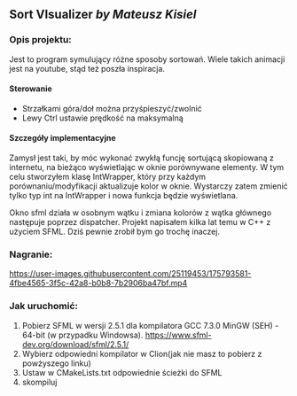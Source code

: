 ## Sort VIsualizer _by Mateusz Kisiel_

### Opis projektu:
Jest to program symulujący różne sposoby sortowań. Wiele takich animacji jest na youtube, stąd też poszła inspiracja. 

#### Sterowanie
* Strzałkami góra/doł można przyśpieszyć/zwolnić
* Lewy Ctrl ustawie prędkość na maksymalną

#### Szczegóły implementacyjne
Zamysł jest taki, by móc wykonać zwykłą funcję sortującą skopiowaną z internetu, na bieżąco wyświetlając w oknie porównywane elementy. 
W tym celu stworzyłem klasę IntWrapper, który przy każdym porównaniu/modyfikacji aktualizuje kolor w oknie. Wystarczy zatem zmienić tylko typ int na IntWrapper i nowa funkcja będzie wyświetlana.

Okno sfml działa w osobnym wątku i zmiana kolorów z wątka głównego następuje poprzez dispatcher. Projekt napisałem kilka lat temu w C++ z użyciem SFML. Dziś pewnie zrobił bym go trochę inaczej.

### Nagranie:

https://user-images.githubusercontent.com/25119453/175793581-4fbe4565-3f5c-42a8-b0b8-7b2906ba47bf.mp4


### Jak uruchomić:
1) Pobierz SFML w wersji 2.5.1 dla kompilatora GCC 7.3.0 MinGW (SEH) - 64-bit (w przypadku Windowsa). https://www.sfml-dev.org/download/sfml/2.5.1/
2) Wybierz odpowiedni kompilator w Clion(jak nie masz to pobierz z powżyszego linku)
3) Ustaw w CMakeLists.txt odpowiednie ścieżki do SFML
4) skompiluj

